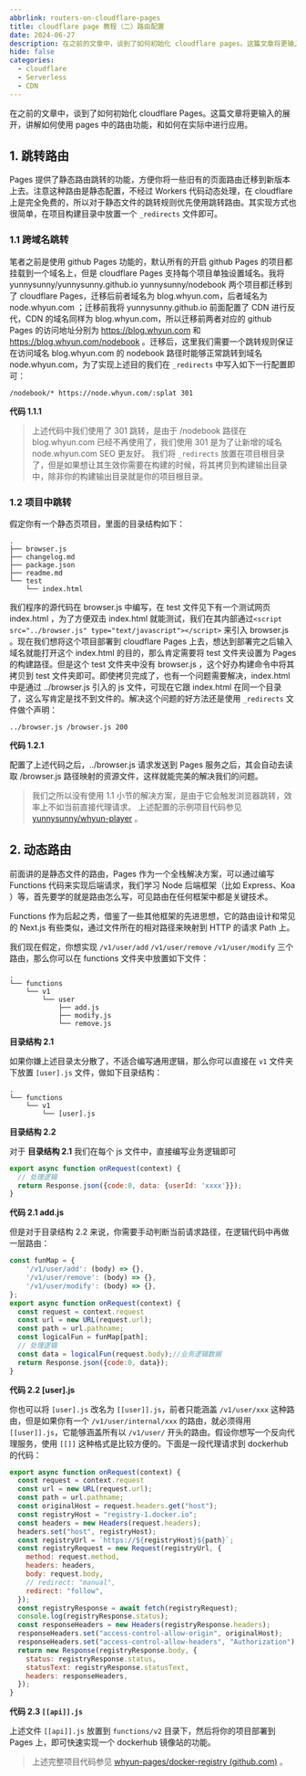 ```yaml
---
abbrlink: routers-on-cloudflare-pages
title: cloudflare page 教程（二）路由配置
date: 2024-06-27
description: 在之前的文章中，谈到了如何初始化 cloudflare pages。这篇文章将更输入的展开，讲解如何使用 pages 中的路由功能，和如何在实际中进行应用。
hide: false
categories:
  - cloudflare
  - Serverless
  - CDN
---
```

在之前的文章中，谈到了如何初始化 cloudflare Pages。这篇文章将更输入的展开，讲解如何使用 pages 中的路由功能，和如何在实际中进行应用。

## 1. 跳转路由
Pages 提供了静态路由跳转的功能，方便你将一些旧有的页面路由迁移到新版本上去。注意这种路由是静态配置，不经过 Workers 代码动态处理，在 cloudflare 上是完全免费的，所以对于静态文件的跳转规则优先使用跳转路由。其实现方式也很简单，在项目构建目录中放置一个 `_redirects` 文件即可。
### 1.1 跨域名跳转
笔者之前是使用 github Pages 功能的，默认所有的开启 github Pages 的项目都挂载到一个域名上，但是 cloudflare Pages 支持每个项目单独设置域名。我将 yunnysunny/yunnysunny.github.io yunnysunny/nodebook 两个项目都迁移到了 cloudflare Pages，迁移后前者域名为 blog.whyun.com，后者域名为 node.whyun.com ；迁移前我将 yunnysunny.github.io 前面配置了 CDN 进行反代，CDN 的域名同样为 blog.whyun.com，所以迁移前两者对应的 github Pages 的访问地址分别为 https://blog.whyun.com 和 https://blog.whyun.com/nodebook 。迁移后，这里我们需要一个跳转规则保证在访问域名 blog.whyun.com 的 nodebook 路径时能够正常跳转到域名 node.whyun.com，为了实现上述目的我们在 `_redirects` 中写入如下一行配置即可：
```
/nodebook/* https://node.whyun.com/:splat 301
```
**代码 1.1.1**

>上述代码中我们使用了 301 跳转，是由于 /nodebook 路径在 blog.whyun.com 已经不再使用了，我们使用 301 是为了让新增的域名 node.whyun.com SEO 更友好。 
>我们将 `_redirects` 放置在项目根目录了，但是如果想让其生效你需要在构建的时候，将其拷贝到构建输出目录中，除非你的构建输出目录就是你的项目根目录。

### 1.2 项目中跳转
假定你有一个静态页项目，里面的目录结构如下：
```
.
├── browser.js
├── changelog.md
├── package.json
├── readme.md
└── test
    └── index.html
```
我们程序的源代码在 browser.js 中编写，在 test 文件见下有一个测试网页 index.html ，为了方便双击 index.html 就能测试，我们在其内部通过`<script src="../browser.js" type="text/javascript"></script>` 来引入 browser.js 。现在我们想将这个项目部署到 cloudflare Pages 上去，想达到部署完之后输入域名就能打开这个 index.html 的目的，那么肯定需要将 test 文件夹设置为 Pages 的构建路径。但是这个 test 文件夹中没有 browser.js ，这个好办构建命令中将其拷贝到 test 文件夹即可。即使拷贝完成了，也有一个问题需要解决，index.html 中是通过 ../browser.js 引入的 js 文件，可现在它跟 index.html 在同一个目录了，这么写肯定是找不到文件的。解决这个问题的好方法还是使用 `_redirects` 文件做个声明：
```
../browser.js /browser.js 200
```
**代码 1.2.1**

配置了上述代码之后，../browser.js 请求发送到 Pages 服务之后，其会自动去读取 /browser.js 路径映射的资源文件，这样就能完美的解决我们的问题。

> 我们之所以没有使用 1.1 小节的解决方案，是由于它会触发浏览器跳转，效率上不如当前直接代理请求。
> 上述配置的示例项目代码参见 [yunnysunny/whyun-player](https://github.com/yunnysunny/whyun-player) 。

## 2. 动态路由
前面讲的是静态文件的路由，Pages 作为一个全栈解决方案，可以通过编写 Functions 代码来实现后端请求，我们学习 Node 后端框架（比如 Express、Koa ）等，首先要学的就是路由怎么写，可见路由在任何框架中都是关键技术。

Functions 作为后起之秀，借鉴了一些其他框架的先进思想，它的路由设计和常见的 Next.js 有些类似，通过文件所在的相对路径来映射到 HTTP 的请求 Path 上。

我们现在假定，你想实现 `/v1/user/add` `/v1/user/remove` `/v1/user/modify` 三个路由，那么你可以在 functions 文件夹中放置如下文件：
```
.
└── functions
    └── v1
        └── user
            ├── add.js
            ├── modify.js
            └── remove.js
```
**目录结构 2.1**

如果你嫌上述目录太分散了，不适合编写通用逻辑，那么你可以直接在 `v1` 文件夹下放置 `[user].js` 文件，做如下目录结构：
```
.
└── functions
    └── v1
        └── [user].js
```
**目录结构 2.2**

对于 **目录结构 2.1** 我们在每个 js 文件中，直接编写业务逻辑即可
```javascript
export async function onRequest(context) {
  // 处理逻辑
  return Response.json({code:0, data: {userId: 'xxxx'}});
}
```
**代码 2.1 add.js**

但是对于目录结构 2.2 来说，你需要手动判断当前请求路径，在逻辑代码中再做一层路由：
```javascript
const funMap = {
	'/v1/user/add': (body) => {},
	'/v1/user/remove': (body) => {},
	'/v1/user/modify': (body) => {},
};
export async function onRequest(context) {
  const request = context.request
  const url = new URL(request.url);
  const path = url.pathname;
  const logicalFun = funMap[path];
  // 处理逻辑
  const data = logicalFun(request.body);//业务逻辑数据
  return Response.json({code:0, data});
}
```
**代码 2.2 [user].js**

你也可以将 `[user].js` 改名为 `[[user]].js`，前者只能涵盖 `/v1/user/xxx` 这种路由，但是如果你有一个 `/v1/user/internal/xxx` 的路由，就必须得用 `[[user]].js`，它能够涵盖所有以 `/v1/user/` 开头的路由。假设你想写一个反向代理服务，使用 `[[]]` 这种格式是比较方便的。下面是一段代理请求到 dockerhub 的代码：
```javascript
export async function onRequest(context) {
  const request = context.request
  const url = new URL(request.url);
  const path = url.pathname;
  const originalHost = request.headers.get("host");
  const registryHost = "registry-1.docker.io";
  const headers = new Headers(request.headers);
  headers.set("host", registryHost);
  const registryUrl = `https://${registryHost}${path}`;
  const registryRequest = new Request(registryUrl, {
    method: request.method,
    headers: headers,
    body: request.body,
    // redirect: "manual",
    redirect: "follow",
  });
  const registryResponse = await fetch(registryRequest);
  console.log(registryResponse.status);
  const responseHeaders = new Headers(registryResponse.headers);
  responseHeaders.set("access-control-allow-origin", originalHost);
  responseHeaders.set("access-control-allow-headers", "Authorization");
  return new Response(registryResponse.body, {
    status: registryResponse.status,
    statusText: registryResponse.statusText,
    headers: responseHeaders,
  });
}
```
**代码 2.3 `[[api]].js`**

上述文件 `[[api]].js` 放置到 `functions/v2` 目录下，然后将你的项目部署到 Pages 上，即可快速实现一个 dockerhub 镜像站的功能。

> 上述完整项目代码参见 [whyun-pages/docker-registry (github.com)](https://github.com/whyun-pages/docker-registry) 。